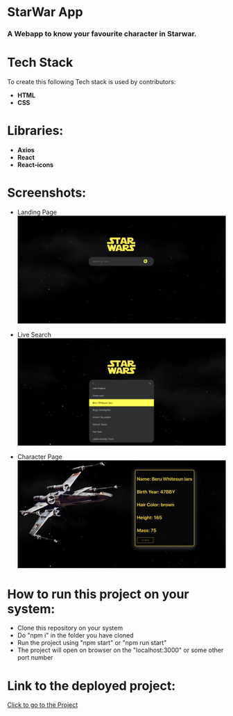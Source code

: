 # StarWar App
### A Webapp to know your favourite character in Starwar.

# Tech Stack
To create this following Tech stack is used by contributors:
* **HTML**
* **CSS**

# Libraries:
* **Axios**
* **React**
* **React-icons**


# Screenshots:
* Landing Page
![landing page](https://github.com/AbhinavRajSing/urbanpiper_assignment/blob/main/join-upipr-fe-master%202/screenshots/Screen%20Shot%202021-05-30%20at%201.47.39%20AM.png)

* Live Search
![live search](https://github.com/AbhinavRajSing/urbanpiper_assignment/blob/main/join-upipr-fe-master%202/screenshots/Screen%20Shot%202021-05-30%20at%201.48.02%20AM.png)

* Character Page
![live search](https://github.com/AbhinavRajSing/urbanpiper_assignment/blob/main/join-upipr-fe-master%202/screenshots/Screen%20Shot%202021-05-30%20at%201.48.16%20AM.png)

# How to run this project on your system:
* Clone this repository on your system
* Do "npm i" in the folder you have cloned
* Run the project using "npm start" or "npm run start"
* The project will open on browser on the "localhost:3000" or some other port number

# Link to the deployed project:
[Click to go to the Project](https://urbanstarwars-abhinavrajsing.vercel.app/)
